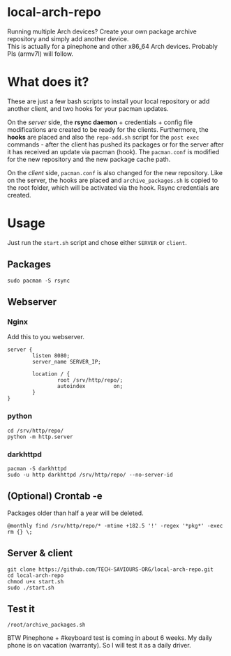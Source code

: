 # local-arch-repo
Running multiple Arch devices? Create your own package archive repository and simply add another device.  
This is actually for a pinephone and other x86_64 Arch devices. Probably PIs (armv7l) will follow.  

# What does it?
These are just a few bash scripts to install your local repository or add another client, and two hooks for your pacman updates.  
  
On the _server_ side, the __rsync daemon__ + credentials + config file modifications are created to be ready for the clients. Furthermore, the __hooks__ are placed and also the `repo-add.sh` script for the `post exec` commands - after the client has pushed its packages or for the server after it has received an update via pacman (hook). The `pacman.conf` is modified for the new repository and the new package cache path.  
  
On the _client_ side, `pacman.conf` is also changed for the new repository. Like on the server, the hooks are placed and `archive_packages.sh` is copied to the root folder, which will be activated via the hook. Rsync credentials are created.

# Usage
Just run the `start.sh` script and chose either `SERVER` or `client`. 

## Packages
```
sudo pacman -S rsync
```

## Webserver

### Nginx
Add this to you webserver.
```
server {
        listen 8080;
        server_name SERVER_IP;

        location / {
                root /srv/http/repo/;
                autoindex         on;
        }
}
```

### python
```
cd /srv/http/repo/
python -m http.server
```

### darkhttpd
```
pacman -S darkhttpd
sudo -u http darkhttpd /srv/http/repo/ --no-server-id
```

## (Optional) Crontab -e
Packages older than half a year will be deleted.
```
@monthly find /srv/http/repo/* -mtime +182.5 '!' -regex '*pkg*' -exec rm {} \;
```

## Server & client
```
git clone https://github.com/TECH-SAVIOURS-ORG/local-arch-repo.git
cd local-arch-repo
chmod u+x start.sh
sudo ./start.sh
```

## Test it
```
/root/archive_packages.sh
```

BTW Pinephone + #keyboard test is coming in about 6 weeks. My daily phone is on vacation (warranty). So I will test it as a daily driver.